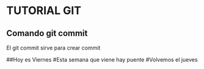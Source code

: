 # TUTORIAL GIT

## Comando git commit

El git commit sirve para crear commit

##Hoy es Viernes
#Esta semana que viene hay puente
#Volvemos el jueves